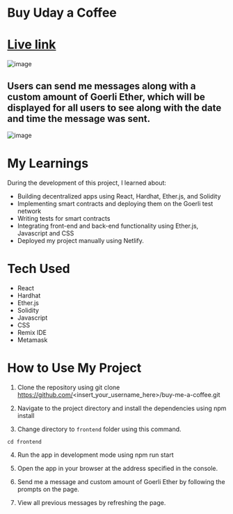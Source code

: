 # Buy Uday a Coffee

# [Live link](https://buy-uday-a-coffee.netlify.app/)

![image](https://user-images.githubusercontent.com/59679281/210273356-50988d05-4e63-4acf-8f74-153c06a2f20b.png)

## Users can send me messages along with a custom amount of Goerli Ether, which will be displayed for all users to see along with the date and time the message was sent.

![image](https://user-images.githubusercontent.com/59679281/210273377-6b11e55f-fffe-470b-855b-a11885c63e9d.png)

# My Learnings
During the development of this project, I learned about:

- Building decentralized apps using React, Hardhat, Ether.js, and Solidity
- Implementing smart contracts and deploying them on the Goerli test network
- Writing tests for smart contracts
- Integrating front-end and back-end functionality using Ether.js, Javascript and CSS
- Deployed my project manually using Netlify.

# Tech Used
- React
- Hardhat
- Ether.js
- Solidity
- Javascript
- CSS
- Remix IDE
- Metamask

# How to Use My Project

1. Clone the repository using git clone https://github.com/<insert_your_username_here>/buy-me-a-coffee.git

2. Navigate to the project directory and install the dependencies using npm install

3. Change directory to `frontend` folder using this command.

```
cd frontend
```

4. Run the app in development mode using npm run start

5. Open the app in your browser at the address specified in the console.

6. Send me a message and custom amount of Goerli Ether by following the prompts on the page.

7. View all previous messages by refreshing the page.
